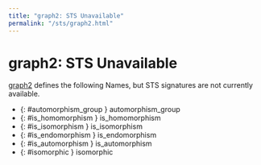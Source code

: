 ```yaml
---
title: "graph2: STS Unavailable"
permalink: "/sts/graph2.html"
---
```


# graph2: STS Unavailable


[graph2](/cd/graph2)
defines the following Names, but STS signatures are not currently available.


 *  {: #automorphism_group } automorphism_group
 *  {: #is_homomorphism } is_homomorphism
 *  {: #is_isomorphism } is_isomorphism
 *  {: #is_endomorphism } is_endomorphism
 *  {: #is_automorphism } is_automorphism
 *  {: #isomorphic } isomorphic